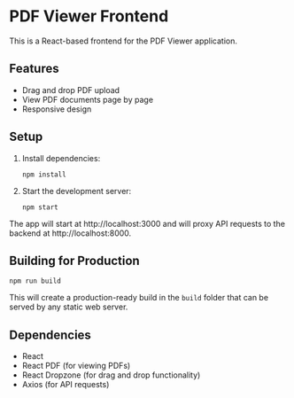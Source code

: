 # PDF Viewer Frontend

This is a React-based frontend for the PDF Viewer application.

## Features

- Drag and drop PDF upload
- View PDF documents page by page
- Responsive design

## Setup

1. Install dependencies:
   ```
   npm install
   ```

2. Start the development server:
   ```
   npm start
   ```

The app will start at http://localhost:3000 and will proxy API requests to the backend at http://localhost:8000.

## Building for Production

```
npm run build
```

This will create a production-ready build in the `build` folder that can be served by any static web server.

## Dependencies

- React
- React PDF (for viewing PDFs)
- React Dropzone (for drag and drop functionality)
- Axios (for API requests)
